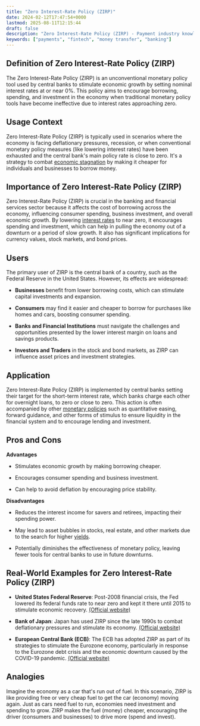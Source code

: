 ```yaml
---
title: "Zero Interest-Rate Policy (ZIRP)"
date: 2024-02-12T17:47:54+0000
lastmod: 2025-08-11T12:15:44
draft: false
description: "Zero Interest-Rate Policy (ZIRP) - Payment industry knowledge and insights"
keywords: ["payments", "fintech", "money transfer", "banking"]
---
```


## Definition of Zero Interest-Rate Policy (ZIRP)

The Zero Interest-Rate Policy (ZIRP) is an unconventional monetary policy tool used by central banks to stimulate economic growth by setting nominal interest rates at or near 0%. This policy aims to encourage borrowing, spending, and investment in the economy when traditional monetary policy tools have become ineffective due to interest rates approaching zero.

## Usage Context

Zero Interest-Rate Policy (ZIRP) is typically used in scenarios where the economy is facing deflationary pressures, recession, or when conventional monetary policy measures (like lowering interest rates) have been exhausted and the central bank's main policy rate is close to zero. It's a strategy to combat [economic stagnation](https://faisalkhanllc.xyz/resources/payments-wiki/r/recession/) by making it cheaper for individuals and businesses to borrow money.

## Importance of Zero Interest-Rate Policy (ZIRP)

Zero Interest-Rate Policy (ZIRP) is crucial in the banking and financial services sector because it affects the cost of borrowing across the economy, influencing consumer spending, business investment, and overall economic growth. By lowering [interest rates](https://faisalkhanllc.xyz/resources/payments-wiki/i/interest/interest-rates/) to near zero, it encourages spending and investment, which can help in pulling the economy out of a downturn or a period of slow growth. It also has significant implications for currency values, stock markets, and bond prices.

## Users

The primary user of ZIRP is the central bank of a country, such as the Federal Reserve in the United States. However, its effects are widespread:

- **Businesses** benefit from lower borrowing costs, which can stimulate capital investments and expansion.

- **Consumers** may find it easier and cheaper to borrow for purchases like homes and cars, boosting consumer spending.

- **Banks and Financial Institutions** must navigate the challenges and opportunities presented by the lower interest margin on loans and savings products.

- **Investors and Traders** in the stock and bond markets, as ZIRP can influence asset prices and investment strategies.

## Application

Zero Interest-Rate Policy (ZIRP) is implemented by central banks setting their target for the short-term interest rate, which banks charge each other for overnight loans, to zero or close to zero. This action is often accompanied by other [monetary policies](https://faisalkhanllc.xyz/resources/payments-wiki/m/monetary-policy/) such as quantitative easing, forward guidance, and other forms of stimulus to ensure liquidity in the financial system and to encourage lending and investment.

## Pros and Cons

**Advantages**

- Stimulates economic growth by making borrowing cheaper.

- Encourages consumer spending and business investment.

- Can help to avoid deflation by encouraging price stability.

**Disadvantages**

- Reduces the interest income for savers and retirees, impacting their spending power.

- May lead to asset bubbles in stocks, real estate, and other markets due to the search for higher [yields](https://faisalkhanllc.xyz/resources/payments-wiki/y/yield/).

- Potentially diminishes the effectiveness of monetary policy, leaving fewer tools for central banks to use in future downturns.

## Real-World Examples for Zero Interest-Rate Policy (ZIRP)

- **United States Federal Reserve**: Post-2008 financial crisis, the Fed lowered its federal funds rate to near zero and kept it there until 2015 to stimulate economic recovery. [(Official website)](https://www.federalreserve.gov/)

- **Bank of Japan**: Japan has used ZIRP since the late 1990s to combat deflationary pressures and stimulate its economy. [(Official website)](https://www.boj.or.jp/en/)

- **European Central Bank (ECB)**: The ECB has adopted ZIRP as part of its strategies to stimulate the Eurozone economy, particularly in response to the Eurozone debt crisis and the economic downturn caused by the COVID-19 pandemic. [(Official website)](https://www.ecb.europa.eu/home/html/index.en.html)

## Analogies

Imagine the economy as a car that's run out of fuel. In this scenario, ZIRP is like providing free or very cheap fuel to get the car (economy) moving again. Just as cars need fuel to run, economies need investment and spending to grow. ZIRP makes the fuel (money) cheaper, encouraging the driver (consumers and businesses) to drive more (spend and invest).